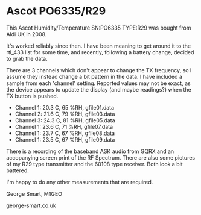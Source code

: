 # Ascot PO6335/R29

This Ascot Humidity/Temperature SN:PO6335 TYPE:R29 was bought from Aldi UK in 2008.

It's worked reliably since then.  I have been meaning to get around it to the rtl_433 list for some time, and recently, following a battery change, decided to grab the data.

There are 3 channels which don't appear to change the TX frequency, so I assume they instead change a bit pattern in the data.  I have included a sample from each 'channel' setting. Reported values may not be exact, as the device appears to update the display (and maybe readings?) when the TX button is pushed.

* Channel 1:	20.3 C,	65 %RH,	gfile01.data
* Channel 2:	21.6 C,	79 %RH,	gfile03.data
* Channel 3:	24.3 C,	81 %RH,	gfile05.data
* Channel 1:	23.6 C,	71 %RH,	gfile07.data
* Channel 1:	23.7 C,	67 %RH,	gfile08.data
* Channel 1:	23.5 C,	67 %RH,	gfile09.data

There is a recording of the baseband ASK audio from GQRX and an accopanying screen print of the RF Spectrum. There are also some pictures of my R29 type transmitter and the 60108 type receiver. Both look a bit battered.

I'm happy to do any other measurements that are required.

George Smart, M1GEO

george-smart.co.uk
